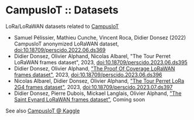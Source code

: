 # CampusIoT :: Datasets

LoRa/LoRaWAN datasets related to [CampusIoT](https://campusiot.github.io/)

* Samuel Pélissier, Mathieu Cunche, Vincent Roca, Didier Donsez (2022) CampusIoT anonymized LoRaWAN dataset,  [doi:10.18709/perscido.2022.06.ds369](https://doi.org/10.18709/perscido.2022.06.ds369)
* Didier Donsez, Olivier Alphand, Nicolas Albarel, "The Tour Perret LoRaWAN frames dataset", 2023, [doi:10.18709/perscido.2023.06.ds395](https://doi.org/10.18709/perscido.2023.06.ds395)
* Didier Donsez, Olivier Alphand, ["The Proof Of Coverage LoRaWAN frames dataset"](./ProofOfCoverage), 2023, [doi:10.18709/perscido.2023.06.ds396](https://doi.org/10.18709/perscido.2023.06.ds396)
* Nicolas Albarel, Didier Donsez, Olivier Alphand, ["The Tour Perret LoRa 2G4 frames dataset"](./TourPerret2G4), 2023, [doi:10.18709/perscido.2023.07.ds397](https://www.doi.org/10.18709/perscido.2023.07.ds397)
* Didier Donsez, Pierre Dubois, Mickael Langlais, Olivier Alphand, ["The Saint Eynard LoRaWAN frames dataset"](./SaintEynard), Coming soon

See also [CampusIoT @ Kaggle](https://www.kaggle.com/campusiot/datasets)